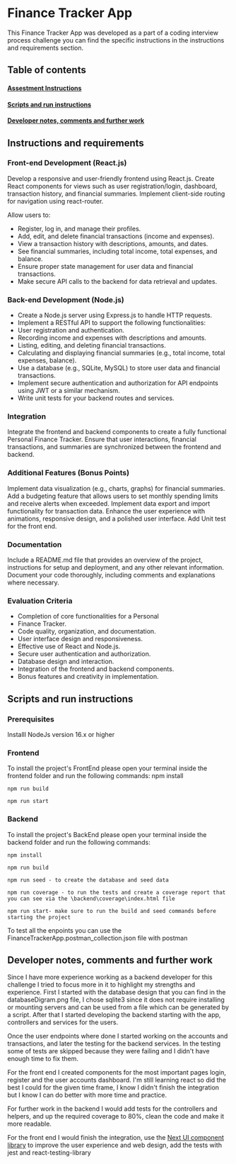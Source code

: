 # Finance Tracker App

This Finance Tracker App was developed as a part of a coding interview process challenge you can find the specific instructions in the instructions and requirements section.

## Table of contents

#### [Assestment Instructions](#instructions)

#### [Scripts and run instructions](#scriptsAndRunInstructions)

#### [Developer notes, comments and further work](#developerComments)

<a name="instructions"></a>

## Instructions and requirements

### Front-end Development (React.js)

Develop a responsive and user-friendly frontend using React.js.
Create React components for views such as user registration/login, dashboard, transaction history, and financial summaries.
Implement client-side routing for navigation using react-router.

Allow users to:

- Register, log in, and manage their profiles.
- Add, edit, and delete financial transactions (income and expenses).
- View a transaction history with descriptions, amounts, and dates.
- See financial summaries, including total income, total expenses, and balance.
- Ensure proper state management for user data and financial transactions.
- Make secure API calls to the backend for data retrieval and updates.

### Back-end Development (Node.js)

- Create a Node.js server using Express.js to handle HTTP requests.
- Implement a RESTful API to support the following functionalities:
- User registration and authentication.
- Recording income and expenses with descriptions and amounts.
- Listing, editing, and deleting financial transactions.
- Calculating and displaying financial summaries (e.g., total income, total expenses, balance).
- Use a database (e.g., SQLite, MySQL) to store user data and financial transactions.
- Implement secure authentication and authorization for API endpoints using JWT or a similar mechanism.
- Write unit tests for your backend routes and services.

### Integration

Integrate the frontend and backend components to create a fully functional Personal Finance Tracker.
Ensure that user interactions, financial transactions, and summaries are synchronized between the frontend and backend.

### Additional Features (Bonus Points)

Implement data visualization (e.g., charts, graphs) for financial summaries.
Add a budgeting feature that allows users to set monthly spending limits and receive alerts when exceeded.
Implement data export and import functionality for transaction data.
Enhance the user experience with animations, responsive design, and a polished user interface.
Add Unit test for the front end.

### Documentation

Include a README.md file that provides an overview of the project, instructions for setup and deployment, and any other relevant information.
Document your code thoroughly, including comments and explanations where necessary.

### Evaluation Criteria

- Completion of core functionalities for a Personal 
- Finance Tracker.
- Code quality, organization, and documentation.
- User interface design and responsiveness.
- Effective use of React and Node.js.
- Secure user authentication and authorization.
- Database design and interaction.
- Integration of the frontend and backend components.
- Bonus features and creativity in implementation.

<a name="scriptsAndRunInstructions"></a>

## Scripts and run instructions

### Prerequisites

Installl NodeJs version 16.x or higher
### Frontend

To install the project's FrontEnd please open your terminal inside the frontend folder and run the following commands:
    npm install
    
    npm run build
    
    npm run start

### Backend

To install the project's BackEnd please open your terminal inside the backend folder and run the following commands:

    npm install
    
    npm run build
    
    npm run seed - to create the database and seed data

    npm run coverage - to run the tests and create a coverage report that you can see via the \backend\coverage\index.html file
    
    npm run start- make sure to run the build and seed commands before starting the project

To test all the enpoints you can use the FinanceTrackerApp.postman_collection.json file with postman

<a name="developerComments"></a>

## Developer notes, comments and further work

Since I have more experience working as a backend developer for this challenge I tried to focus more in it to highlight my strengths and experience. First I started with the database design that you can find in the databaseDigram.png file, I chose sqlite3 since it does not require installing or mounting servers and can be used from a file which can be generated by a script. After that I started developing the backend starting with the app, controllers and services for the users.

Once the user endpoints where done I started working on the accounts and transactions, and later the testing for the backend services. In the testing some of tests are skipped because they were failing and I didn't have enough time to fix them.

For the front end I created components for the most important pages login, register and the user accounts dashboard. I'm still learning react so did the best I could for the given time frame, I know I didn't finish the integration but I know I can do better with more time and practice.

For further work in the backend I would add tests for the controllers and helpers, and up the required coverage to 80%, clean the code and make it more readable.

For the front end I would finish the integration, use the [Next UI component library](https://nextui.org/docs/guide/installation) to improve the user experience and web design, add the tests with jest and react-testing-library
